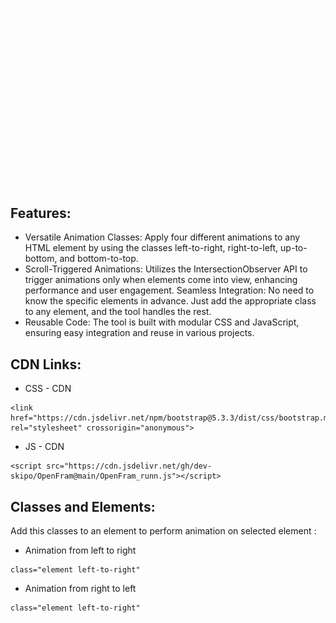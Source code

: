 ![Header](./p2.gif)

## Features:

- Versatile Animation Classes: Apply four different animations to any HTML element by using the classes left-to-right, right-to-left, up-to-bottom, and bottom-to-top.
- Scroll-Triggered Animations: Utilizes the IntersectionObserver API to trigger animations only when elements come into view, enhancing performance and user engagement.
Seamless Integration: No need to know the specific elements in advance. Just add the appropriate class to any element, and the tool handles the rest.
- Reusable Code: The tool is built with modular CSS and JavaScript, ensuring easy integration and reuse in various projects.


## CDN Links:

- CSS - CDN
`````
<link href="https://cdn.jsdelivr.net/npm/bootstrap@5.3.3/dist/css/bootstrap.min.css" rel="stylesheet" crossorigin="anonymous">
`````
- JS - CDN
`````
<script src="https://cdn.jsdelivr.net/gh/dev-skipo/OpenFram@main/OpenFram_runn.js"></script>
`````


## Classes and Elements:

Add this classes to an element to perform animation on selected element :

- Animation from left to right
`````
class="element left-to-right"
`````
- Animation from right to left
`````
class="element left-to-right"
`````


